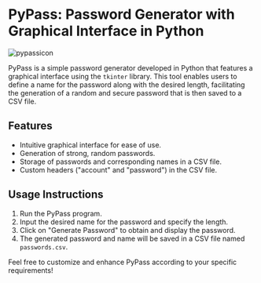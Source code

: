 # PyPass: Password Generator with Graphical Interface in Python
![pypassicon](https://github.com/JoseMariaGarciaMarquez/PyPass/assets/30852961/c83f620f-c7ba-4736-bf00-84edffbc2b82)

PyPass is a simple password generator developed in Python that features a graphical interface using the `tkinter` library. This tool enables users to define a name for the password along with the desired length, facilitating the generation of a random and secure password that is then saved to a CSV file.

## Features
- Intuitive graphical interface for ease of use.
- Generation of strong, random passwords.
- Storage of passwords and corresponding names in a CSV file.
- Custom headers ("account" and "password") in the CSV file.

## Usage Instructions
1. Run the PyPass program.
2. Input the desired name for the password and specify the length.
3. Click on "Generate Password" to obtain and display the password.
4. The generated password and name will be saved in a CSV file named `passwords.csv`.

Feel free to customize and enhance PyPass according to your specific requirements!

